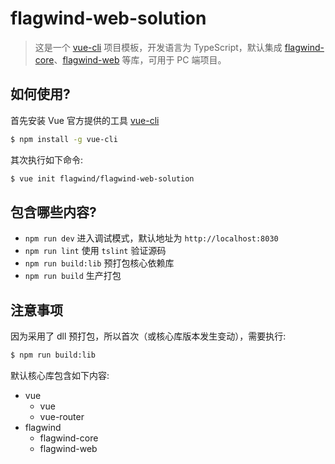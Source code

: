 # flagwind-web-solution

> 这是一个 [vue-cli](https://github.com/vuejs/vue-cli) 项目模板，开发语言为 TypeScript，默认集成 [flagwind-core](https://github.com/flagwind/flagwind-core)、[flagwind-web](https://github.com/flagwind/flagwind-web) 等库，可用于 PC 端项目。

## 如何使用?

首先安装 Vue 官方提供的工具 [vue-cli]((https://github.com/vuejs/vue-cli))

``` bash
$ npm install -g vue-cli
```

其次执行如下命令:

``` bash
$ vue init flagwind/flagwind-web-solution
```

## 包含哪些内容?

- `npm run dev` 进入调试模式，默认地址为 `http://localhost:8030`
- `npm run lint` 使用 `tslint` 验证源码
- `npm run build:lib` 预打包核心依赖库
- `npm run build` 生产打包

## 注意事项

因为采用了 dll 预打包，所以首次（或核心库版本发生变动），需要执行:

``` bash
$ npm run build:lib
```

默认核心库包含如下内容:

- vue
    - vue
    - vue-router
- flagwind
    - flagwind-core
    - flagwind-web
